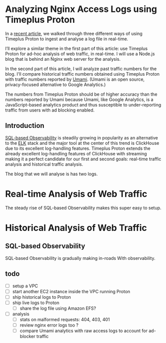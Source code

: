 # Analyzing Nginx Access Logs using Timeplus Proton 
In a [recent article](https://www.timeplus.com/post/log-stream-analysis), we walked through three different ways of using Timeplus Proton to ingest and analyse a log file in real-time.

I’ll explore a similar theme in the first part of this article: use Timeplus Proton for ad-hoc analysis of web traffic, in real-time. I will use a Node.js blog that is behind an Nginx web server for the analysis. 

In the second part of this article, I will analyze past traffic numbers for the blog. I'll compare historical traffic numbers obtained using Timeplus Proton with traffic numbers reported by [Umami](https://umami.is). (Umami is an open source, privacy-focused alternative to Google Analytics.) 

The numbers from Timeplus Proton should be of higher accuracy than the numbers reported by Umami because Umami, like Google Analytics, is a JavaScript-based analytics product and thus susceptible to under-reporting traffic from users with ad blocking enabled.

## Introduction
[SQL-based Observability](https://clickhouse.com/blog/the-state-of-sql-based-observability) is steadily growing in popularity as an alternative to the [ELK](https://aws.amazon.com/what-is/elk-stack/) stack and the major tool at the center of this trend is ClickHouse due to its excellent log-handling features. Timeplus Proton extends the already excellent log-handling features of ClickHouse with streaming making it a perfect candidate for our first and second goals: real-time traffic analysis and historical traffic analysis. 

The blog that we will analyse is has two logs.


# Real-time Analysis of Web Traffic
The steady rise of SQL-based Observability makes this super easy to setup.


# Historical Analysis of Web Traffic


## SQL-based Observability
SQL-based Observability is gradually making in-roads With observability.




## todo
- [ ] setup a VPC
- [ ] start another EC2 instance inside the VPC running Proton
- [ ] ship historical logs to Proton
- [ ] ship live logs to Proton
  - [ ] share the log file using Amazon EFS?
- [ ] analysis
  - [ ] stats on malformed requests: 404, 403, 401
  - [ ] review nginx error logs too ?
  - [ ] compare Umami analytics with raw access logs to account for ad-blocker traffic
